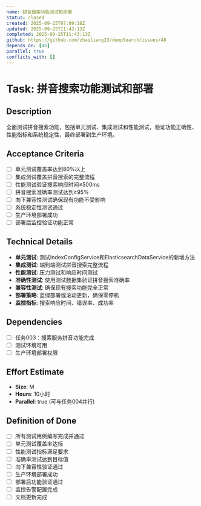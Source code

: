 ```yaml
---
name: 拼音搜索功能测试和部署
status: closed
created: 2025-09-25T07:09:18Z
updated: 2025-09-25T11:43:13Z
completed: 2025-09-25T11:43:13Z
github: https://github.com/zhailiang23/deepSearch/issues/48
depends_on: [46]
parallel: true
conflicts_with: []
---
```


# Task: 拼音搜索功能测试和部署

## Description
全面测试拼音搜索功能，包括单元测试、集成测试和性能测试，验证功能正确性、性能指标和系统稳定性，最终部署到生产环境。

## Acceptance Criteria
- [ ] 单元测试覆盖率达到80%以上
- [ ] 集成测试覆盖拼音搜索的完整流程
- [ ] 性能测试验证搜索响应时间≤500ms
- [ ] 拼音搜索准确率测试达到≥95%
- [ ] 向下兼容性测试确保现有功能不受影响
- [ ] 系统稳定性测试通过
- [ ] 生产环境部署成功
- [ ] 部署后监控验证功能正常

## Technical Details
- **单元测试**: 测试IndexConfigService和ElasticsearchDataService的新增方法
- **集成测试**: 端到端测试拼音搜索完整流程
- **性能测试**: 压力测试和响应时间测试
- **准确性测试**: 使用测试数据集验证拼音搜索准确率
- **兼容性测试**: 确保现有搜索功能完全正常
- **部署策略**: 蓝绿部署或滚动更新，确保零停机
- **监控指标**: 搜索响应时间、错误率、成功率

## Dependencies
- [ ] 任务003：搜索服务拼音功能完成
- [ ] 测试环境可用
- [ ] 生产环境部署权限

## Effort Estimate
- **Size**: M
- **Hours**: 10小时
- **Parallel**: true (可与任务004并行)

## Definition of Done
- [ ] 所有测试用例编写完成并通过
- [ ] 单元测试覆盖率达标
- [ ] 性能测试指标满足要求
- [ ] 准确率测试达到目标值
- [ ] 向下兼容性验证通过
- [ ] 生产环境部署成功
- [ ] 部署后功能验证通过
- [ ] 监控告警配置完成
- [ ] 文档更新完成